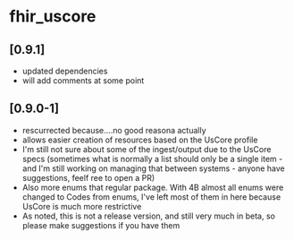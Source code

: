 # fhir_uscore

## [0.9.1]

* updated dependencies
* will add comments at some point

## [0.9.0-1]

* rescurrected because....no good reasona actually
* allows easier creation of resources based on the UsCore profile
* I'm still not sure about some of the ingest/output due to the UsCore specs (sometimes what is normally a list should only be a single item - and I'm still working on managing that between systems - anyone have suggestions, feelf ree to open a PR)
* Also more enums that regular package. With 4B almost all enums were changed to Codes from enums, I've left most of them in here because UsCore is much more restrictive
* As noted, this is not a release version, and still very much in beta, so please make suggestions if you have them